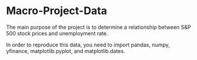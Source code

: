 # Macro-Project-Data

The main purpose of the project is to determine a relationship between S&P 500 stock prices and unemployment rate. 

In order to reproduce this data, you need to import pandas, numpy, yfinance, matplotlib.pyplot, and matplotlib.dates. 

